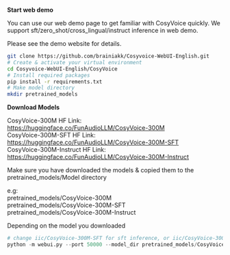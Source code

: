 **Start web demo**

You can use our web demo page to get familiar with CosyVoice quickly.
We support sft/zero_shot/cross_lingual/instruct inference in web demo.

Please see the demo website for details.
``` bash
git clone https://github.com/brainiakk/Cosyvoice-WebUI-English.git
# Create & activate your virtual environment 
cd Cosyvoice-WebUI-English/CosyVoice
# Install required packages
pip install -r requirements.txt
# Make model directory
mkdir pretrained_models
```

**Download Models**

CosyVoice-300M HF Link: https://huggingface.co/FunAudioLLM/CosyVoice-300M <br/>
CosyVoice-300M-SFT HF Link: https://huggingface.co/FunAudioLLM/CosyVoice-300M-SFT <br/>
CosyVoice-300M-Instruct HF Link: https://huggingface.co/FunAudioLLM/CosyVoice-300M-Instruct <br/>

Make sure you have downloaded the models & copied them to the pretrained_models/Model directory

e.g:<br/>
pretrained_models/CosyVoice-300M<br/>
pretrained_models/CosyVoice-300M-SFT<br/>
pretrained_models/CosyVoice-300M-Instruct

Depending on the model you downloaded

``` python
# change iic/CosyVoice-300M-SFT for sft inference, or iic/CosyVoice-300M-Instruct for instruct inference
python -m webui.py --port 50000 --model_dir pretrained_models/CosyVoice-300M
```